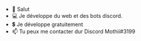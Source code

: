 - 👋 Salut
- 💻 Je développe du web et des bots discord.
- 💲 Je développe gratuitement
- 📫 Tu peux me contacter dur Discord Mothii#3199

<!---
Mothii-Code/Mothii-Code is a ✨ special ✨ repository because its `README.md` (this file) appears on your GitHub profile.
You can click the Preview link to take a look at your changes.
--->
